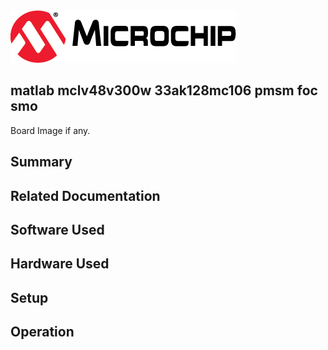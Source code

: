 <picture>
    <source media="(prefers-color-scheme: dark)" srcset="images/microchip_logo_white_red.png">
	<source media="(prefers-color-scheme: light)" srcset="images/microchip_logo_black_red.png">
    <img alt="Microchip Logo." src="images/microchip_logo_black_red.png">
</picture> 

## matlab mclv48v300w 33ak128mc106 pmsm foc smo

Board Image if any.

## Summary


## Related Documentation


## Software Used 


## Hardware Used


## Setup


## Operation



